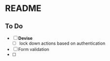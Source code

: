 # README

## To Do
- [ ] **Devise**
  - [ ] lock down actions based on authentication
- [ ] Form validation
- [ ] 
